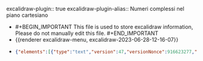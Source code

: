 excalidraw-plugin:: true
excalidraw-plugin-alias:: Numeri complessi nel piano cartesiano

- #+BEGIN_IMPORTANT
  This file is used to store excalidraw information, Please do not manually edit this file.
  #+END_IMPORTANT
- {{renderer excalidraw-menu, excalidraw-2023-06-28-12-16-07}}
- ```json
  {"elements":[{"type":"text","version":47,"versionNonce":916623277,"isDeleted":true,"id":"-F3iFa2m4eEmWwFO6nMgj","fillStyle":"solid","strokeWidth":1,"strokeStyle":"solid","roughness":1,"opacity":100,"angle":0,"x":979.8615793154016,"y":304.4475360789243,"strokeColor":"#000000","backgroundColor":"#000000","width":184.43991088867188,"height":25,"seed":1686962391,"groupIds":[],"frameId":null,"roundness":null,"boundElements":[],"updated":1688139391998,"link":null,"locked":false,"fontSize":20,"fontFamily":1,"text":"z = x + iy = (x, y)","textAlign":"left","verticalAlign":"top","containerId":null,"originalText":"z = x + iy = (x, y)","lineHeight":1.25,"baseline":17},{"type":"text","version":52,"versionNonce":1716604323,"isDeleted":true,"id":"gGSRtu2JKmrWZTaN4rGgc","fillStyle":"solid","strokeWidth":1,"strokeStyle":"solid","roughness":1,"opacity":100,"angle":0,"x":878.8881296083704,"y":415.5460163035337,"strokeColor":"#000000","backgroundColor":"#000000","width":11.239990234375,"height":25,"seed":1024442585,"groupIds":[],"frameId":null,"roundness":null,"boundElements":[],"updated":1688139391998,"link":null,"locked":false,"fontSize":20,"fontFamily":1,"text":"x","textAlign":"left","verticalAlign":"top","containerId":null,"originalText":"x","lineHeight":1.25,"baseline":17},{"type":"text","version":41,"versionNonce":1550717453,"isDeleted":true,"id":"_TXnIAejvWL3Sn_fvSHbi","fillStyle":"solid","strokeWidth":1,"strokeStyle":"solid","roughness":1,"opacity":100,"angle":0,"x":929.7849801943079,"y":355.4944110789243,"strokeColor":"#000000","backgroundColor":"#000000","width":9.379989624023438,"height":25,"seed":416508887,"groupIds":[],"frameId":null,"roundness":null,"boundElements":[],"updated":1688139391998,"link":null,"locked":false,"fontSize":20,"fontFamily":1,"text":"y","textAlign":"left","verticalAlign":"top","containerId":null,"originalText":"y","lineHeight":1.25,"baseline":17},{"type":"text","version":25,"versionNonce":1992139075,"isDeleted":true,"id":"NxsvTCh6XqE1bFLS3Y5pl","fillStyle":"hachure","strokeWidth":1,"strokeStyle":"solid","roughness":1,"opacity":100,"angle":0,"x":836,"y":655,"strokeColor":"#000000","backgroundColor":"transparent","width":10,"height":25,"seed":1100569923,"groupIds":[],"frameId":null,"roundness":null,"boundElements":[],"updated":1688139391998,"link":null,"locked":false,"fontSize":20,"fontFamily":1,"text":"","textAlign":"left","verticalAlign":"top","containerId":null,"originalText":"","lineHeight":1.25,"baseline":17},{"type":"text","version":27,"versionNonce":375015533,"isDeleted":true,"id":"UcLA33zxNoDeHegGwfSor","fillStyle":"hachure","strokeWidth":1,"strokeStyle":"solid","roughness":1,"opacity":100,"angle":0,"x":873.9078369140625,"y":326.45941162109375,"strokeColor":"#000000","backgroundColor":"transparent","width":10,"height":25,"seed":654399149,"groupIds":[],"frameId":null,"roundness":null,"boundElements":[],"updated":1688139391998,"link":null,"locked":false,"fontSize":20,"fontFamily":1,"text":"","textAlign":"left","verticalAlign":"top","containerId":null,"originalText":"","lineHeight":1.25,"baseline":17},{"type":"text","version":504,"versionNonce":1563145532,"isDeleted":true,"id":"DhYxmvsVU5c98DwaqDBh3","fillStyle":"hachure","strokeWidth":1,"strokeStyle":"solid","roughness":1,"opacity":100,"angle":0,"x":747.314532985877,"y":174.1593160909702,"strokeColor":"#862e9c","backgroundColor":"transparent","width":11.255996704101562,"height":35,"seed":351489901,"groupIds":[],"frameId":null,"roundness":null,"boundElements":[],"updated":1693399713553,"link":null,"locked":false,"fontSize":28,"fontFamily":1,"text":"ρ","textAlign":"left","verticalAlign":"top","containerId":null,"originalText":"ρ","lineHeight":1.25,"baseline":25},{"type":"text","version":231,"versionNonce":1077061436,"isDeleted":false,"id":"8xQIBrn1uDzfIcPyEBA8w","fillStyle":"hachure","strokeWidth":1,"strokeStyle":"solid","roughness":1,"opacity":100,"angle":0,"x":811.5388566813658,"y":260.8806747370351,"strokeColor":"#087f5b","backgroundColor":"transparent","width":15.019989013671875,"height":25,"seed":728314595,"groupIds":[],"frameId":null,"roundness":null,"boundElements":[],"updated":1693399769923,"link":null,"locked":false,"fontSize":20,"fontFamily":1,"text":"Θ","textAlign":"left","verticalAlign":"top","containerId":null,"originalText":"Θ","lineHeight":1.25,"baseline":17},{"type":"rectangle","version":176,"versionNonce":948071555,"isDeleted":true,"id":"_QSTRsEs-WTneJDpA0y51","fillStyle":"hachure","strokeWidth":1,"strokeStyle":"solid","roughness":1,"opacity":100,"angle":0,"x":946.7749633789062,"y":257.0140686035156,"strokeColor":"#000000","backgroundColor":"transparent","width":150.1500244140625,"height":34.20001220703125,"seed":86860899,"groupIds":[],"frameId":null,"roundness":{"type":3},"boundElements":[],"updated":1688139391998,"link":null,"locked":false},{"type":"text","version":164,"versionNonce":1485492525,"isDeleted":true,"id":"kNwzrqws95YFpvf1nioAa","fillStyle":"hachure","strokeWidth":1,"strokeStyle":"solid","roughness":1,"opacity":100,"angle":0,"x":981.8353271484375,"y":262.61407470703125,"strokeColor":"#000000","backgroundColor":"transparent","width":80.029296875,"height":23,"seed":2092430061,"groupIds":[],"frameId":null,"roundness":null,"boundElements":[],"updated":1688139391998,"link":null,"locked":false,"fontSize":20,"fontFamily":2,"text":"z = x + iy","textAlign":"center","verticalAlign":"middle","containerId":"_QSTRsEs-WTneJDpA0y51","originalText":"z = x + iy","lineHeight":1.15,"baseline":18},{"type":"text","version":25,"versionNonce":1730667555,"isDeleted":true,"id":"8BKAbFKVSOj4k7gMiApmB","fillStyle":"hachure","strokeWidth":1,"strokeStyle":"solid","roughness":1,"opacity":100,"angle":0,"x":1020,"y":252,"strokeColor":"#000000","backgroundColor":"transparent","width":5.556640625,"height":23,"seed":1148343171,"groupIds":[],"frameId":null,"roundness":null,"boundElements":[],"updated":1688139391998,"link":null,"locked":false,"fontSize":20,"fontFamily":2,"text":"","textAlign":"left","verticalAlign":"top","containerId":null,"originalText":"","lineHeight":1.15,"baseline":18},{"type":"arrow","version":156,"versionNonce":1792156557,"isDeleted":true,"id":"K-KGyx6tl8IPCrRENXwL-","fillStyle":"hachure","strokeWidth":1,"strokeStyle":"solid","roughness":1,"opacity":100,"angle":0,"x":1318.3063354492185,"y":238.5078125,"strokeColor":"#000000","backgroundColor":"transparent","width":92.48443603515625,"height":72.88595581054688,"seed":795244589,"groupIds":[],"frameId":null,"roundness":{"type":2},"boundElements":[],"updated":1688139391998,"link":null,"locked":false,"startBinding":null,"endBinding":null,"lastCommittedPoint":null,"startArrowhead":null,"endArrowhead":"arrow","points":[[0,0],[-92.48443603515625,72.88595581054688]]},{"type":"arrow","version":394,"versionNonce":1111659012,"isDeleted":false,"id":"0Zl41iSLWt8TFPipgloDV","fillStyle":"hachure","strokeWidth":1,"strokeStyle":"solid","roughness":1,"opacity":100,"angle":0,"x":729.8219404838603,"y":351.6013862551258,"strokeColor":"#000000","backgroundColor":"transparent","width":0,"height":198.05292434106335,"seed":1958303001,"groupIds":[],"frameId":null,"roundness":{"type":2},"boundElements":[],"updated":1693399575696,"link":null,"locked":false,"startBinding":null,"endBinding":null,"lastCommittedPoint":null,"startArrowhead":null,"endArrowhead":"arrow","points":[[0,0],[0,-198.05292434106335]]},{"type":"arrow","version":260,"versionNonce":826288621,"isDeleted":false,"id":"kIEbbZiXkBAZF0Iwi9y40","fillStyle":"hachure","strokeWidth":1,"strokeStyle":"solid","roughness":1,"opacity":100,"angle":0,"x":695.7529486382543,"y":287.0453089267662,"strokeColor":"#000000","backgroundColor":"transparent","width":401.82960316871635,"height":0,"seed":1688246007,"groupIds":[],"frameId":null,"roundness":{"type":2},"boundElements":[],"updated":1688139391998,"link":null,"locked":false,"startBinding":null,"endBinding":null,"lastCommittedPoint":null,"startArrowhead":null,"endArrowhead":"arrow","points":[[0,0],[401.82960316871635,0]]},{"type":"line","version":667,"versionNonce":907898428,"isDeleted":false,"id":"8q_3pWnRXzXWQWI_PHxG_","fillStyle":"hachure","strokeWidth":2,"strokeStyle":"solid","roughness":1,"opacity":100,"angle":0,"x":730.6897818422283,"y":289.3669353134297,"strokeColor":"#862e9c","backgroundColor":"transparent","width":177.72676556596252,"height":69.34071669265043,"seed":1355371735,"groupIds":[],"frameId":null,"roundness":{"type":2},"boundElements":[],"updated":1693399571297,"link":null,"locked":false,"startBinding":null,"endBinding":null,"lastCommittedPoint":null,"startArrowhead":null,"endArrowhead":null,"points":[[0,0],[177.72676556596252,-69.34071669265043]]},{"type":"line","version":240,"versionNonce":1439396612,"isDeleted":true,"id":"YlipquCCuGw9mVNYZzHEn","fillStyle":"hachure","strokeWidth":1,"strokeStyle":"solid","roughness":1,"opacity":100,"angle":0,"x":913.3872895554953,"y":168.66586752361832,"strokeColor":"#000000","backgroundColor":"transparent","width":0,"height":120.47251101893485,"seed":1444743385,"groupIds":[],"frameId":null,"roundness":{"type":2},"boundElements":[],"updated":1693399584344,"link":null,"locked":false,"startBinding":null,"endBinding":null,"lastCommittedPoint":null,"startArrowhead":null,"endArrowhead":null,"points":[[0,0],[0,120.47251101893485]]},{"type":"line","version":392,"versionNonce":1451726340,"isDeleted":false,"id":"rdHSkZ6My3xGuEtNdKrp-","fillStyle":"hachure","strokeWidth":2,"strokeStyle":"solid","roughness":1,"opacity":100,"angle":0,"x":794.4284759735218,"y":264.439096887377,"strokeColor":"#087f5b","backgroundColor":"transparent","width":6.218558391212485,"height":21.59269343505903,"seed":1045267203,"groupIds":[],"frameId":null,"roundness":{"type":2},"boundElements":[],"updated":1693399602744,"link":null,"locked":false,"startBinding":null,"endBinding":null,"lastCommittedPoint":null,"startArrowhead":null,"endArrowhead":null,"points":[[0,0],[6.218558391212485,10.026100539629521],[5.258698356880886,21.59269343505903]]},{"type":"line","version":291,"versionNonce":1099322029,"isDeleted":false,"id":"vGNly4CYDC_6-iTvwCMwY","fillStyle":"hachure","strokeWidth":4,"strokeStyle":"solid","roughness":1,"opacity":100,"angle":0,"x":730.1275425436872,"y":288.32108763749545,"strokeColor":"#c92a2a","backgroundColor":"transparent","width":183.9725891021578,"height":0,"seed":1718512291,"groupIds":[],"frameId":null,"roundness":{"type":2},"boundElements":[],"updated":1688139391998,"link":null,"locked":false,"startBinding":null,"endBinding":null,"lastCommittedPoint":null,"startArrowhead":null,"endArrowhead":null,"points":[[0,0],[183.9725891021578,0]]},{"type":"line","version":600,"versionNonce":1373537156,"isDeleted":false,"id":"XwfWe8rhxUSWGCWZZbWxF","fillStyle":"hachure","strokeWidth":4,"strokeStyle":"solid","roughness":1,"opacity":100,"angle":0,"x":914.7779058408914,"y":287.7753977686704,"strokeColor":"#1864ab","backgroundColor":"transparent","width":0,"height":62.892585268670416,"seed":615396429,"groupIds":[],"frameId":null,"roundness":{"type":2},"boundElements":[],"updated":1693399582381,"link":null,"locked":false,"startBinding":null,"endBinding":null,"lastCommittedPoint":null,"startArrowhead":null,"endArrowhead":null,"points":[[0,0],[0,-62.892585268670416]]},{"type":"ellipse","version":658,"versionNonce":1226163644,"isDeleted":false,"id":"vAzgFGu34fpTPQRjEXvEu","fillStyle":"solid","strokeWidth":1,"strokeStyle":"solid","roughness":1,"opacity":100,"angle":0,"x":907.2620109421898,"y":212.86577574282333,"strokeColor":"#0b7285","backgroundColor":"#15aabf","width":14.593190422325769,"height":13.570994119611992,"seed":1160846551,"groupIds":[],"frameId":null,"roundness":{"type":2},"boundElements":[],"updated":1693399592230,"link":null,"locked":false},{"type":"text","version":127,"versionNonce":180169604,"isDeleted":true,"id":"VwzRuYiCNRNeaei7_HDV0","fillStyle":"hachure","strokeWidth":4,"strokeStyle":"solid","roughness":1,"opacity":100,"angle":0,"x":813.0502741850726,"y":295.5346518879162,"strokeColor":"#c92a2a","backgroundColor":"transparent","width":15.735992431640625,"height":35,"seed":819486179,"groupIds":[],"frameId":null,"roundness":null,"boundElements":[],"updated":1693399673693,"link":null,"locked":false,"fontSize":28,"fontFamily":1,"text":"x","textAlign":"left","verticalAlign":"top","containerId":null,"originalText":"x","lineHeight":1.25,"baseline":25},{"type":"text","version":235,"versionNonce":1693796412,"isDeleted":true,"id":"reeqEPRLcL4-cKVNfbYdS","fillStyle":"hachure","strokeWidth":4,"strokeStyle":"solid","roughness":1,"opacity":100,"angle":0,"x":956.3572886504046,"y":199.00942993164062,"strokeColor":"#1864ab","backgroundColor":"transparent","width":13.131988525390625,"height":35,"seed":819486179,"groupIds":[],"frameId":null,"roundness":null,"boundElements":[],"updated":1693399661980,"link":null,"locked":false,"fontSize":28,"fontFamily":1,"text":"y","textAlign":"left","verticalAlign":"top","containerId":null,"originalText":"y","lineHeight":1.25,"baseline":25},{"type":"text","version":47,"versionNonce":657796579,"isDeleted":true,"id":"F3XfvohxQIDW3BbQlPjRR","fillStyle":"solid","strokeWidth":4,"strokeStyle":"solid","roughness":1,"opacity":100,"angle":0,"x":979.0929682768694,"y":283.6578369140625,"strokeColor":"#c92a2a","backgroundColor":"#fd7e14","width":182.303955078125,"height":45,"seed":1644121709,"groupIds":[],"frameId":null,"roundness":null,"boundElements":[],"updated":1688139391998,"link":null,"locked":false,"fontSize":36,"fontFamily":1,"text":"z = x + iy","textAlign":"left","verticalAlign":"top","containerId":null,"originalText":"z = x + iy","lineHeight":1.25,"baseline":32},{"type":"rectangle","version":174,"versionNonce":1952929229,"isDeleted":true,"id":"rfHgN1l4428yUaBvZe1zf","fillStyle":"solid","strokeWidth":4,"strokeStyle":"solid","roughness":1,"opacity":100,"angle":0,"x":946.3742182768694,"y":85.19534301757812,"strokeColor":"#0b7285","backgroundColor":"transparent","width":31.0546875,"height":42.60467529296875,"seed":1719432419,"groupIds":[],"frameId":null,"roundness":{"type":3},"boundElements":[],"updated":1688139391998,"link":null,"locked":false},{"type":"arrow","version":64,"versionNonce":737780835,"isDeleted":true,"id":"-I8hKx-9Hmt-r7eIB-fII","fillStyle":"solid","strokeWidth":4,"strokeStyle":"solid","roughness":1,"opacity":100,"angle":0,"x":954.9242060698382,"y":310.5703125,"strokeColor":"#0b7285","backgroundColor":"transparent","width":25.21875,"height":26.273406982421875,"seed":455080845,"groupIds":[],"frameId":null,"roundness":{"type":2},"boundElements":[],"updated":1688139391998,"link":null,"locked":false,"startBinding":{"elementId":"vAzgFGu34fpTPQRjEXvEu","focus":-0.30747974719653737,"gap":3.032238273437641},"endBinding":{"elementId":"g5lBq3c5UHeRN3J_kbnDK","focus":0.2107150585134876,"gap":15.47821044921875},"lastCommittedPoint":null,"startArrowhead":null,"endArrowhead":"arrow","points":[[0,0],[25.21875,-26.273406982421875]]},{"type":"arrow","version":136,"versionNonce":1697351501,"isDeleted":true,"id":"19zQ55Icq6RaKq0Z4bzYF","fillStyle":"solid","strokeWidth":2,"strokeStyle":"solid","roughness":1,"opacity":100,"angle":0,"x":869.7664301909319,"y":321.8958740234375,"strokeColor":"#0b7285","backgroundColor":"transparent","width":55.92657470703125,"height":27.30938720703125,"seed":948953805,"groupIds":[],"frameId":null,"roundness":{"type":2},"boundElements":[],"updated":1688139391998,"link":null,"locked":false,"startBinding":null,"endBinding":null,"lastCommittedPoint":null,"startArrowhead":null,"endArrowhead":"arrow","points":[[0,0],[55.92657470703125,27.30938720703125]]},{"type":"freedraw","version":24,"versionNonce":2058166275,"isDeleted":true,"id":"smM8QarA8wJGWUnYtfSRu","fillStyle":"solid","strokeWidth":2,"strokeStyle":"solid","roughness":1,"opacity":100,"angle":0,"x":801.2398798979632,"y":335.48956298828125,"strokeColor":"#0b7285","backgroundColor":"transparent","width":0.0001,"height":0.0001,"seed":1390434829,"groupIds":[],"frameId":null,"roundness":null,"boundElements":[],"updated":1688139391998,"link":null,"locked":false,"points":[[0,0],[0.0001,0.0001]],"lastCommittedPoint":null,"simulatePressure":true,"pressures":[]},{"type":"text","version":361,"versionNonce":799776188,"isDeleted":false,"id":"Dv3tfDGqmBRA_sb5aI2gq","fillStyle":"solid","strokeWidth":2,"strokeStyle":"solid","roughness":1,"opacity":100,"angle":0,"x":776.1669779917324,"y":313.0851546281134,"strokeColor":"#c92a2a","backgroundColor":"transparent","width":118.69827270507812,"height":25,"seed":592319203,"groupIds":[],"frameId":null,"roundness":null,"boundElements":[],"updated":1693399678596,"link":null,"locked":false,"fontSize":20,"fontFamily":1,"text":"x = ρ⋅cos(θ)","textAlign":"left","verticalAlign":"top","containerId":null,"originalText":"x = ρ⋅cos(θ)","lineHeight":1.25,"baseline":17},{"type":"text","version":465,"versionNonce":838417340,"isDeleted":false,"id":"Ek5KN4ynzU21TaApXHfjg","fillStyle":"solid","strokeWidth":2,"strokeStyle":"solid","roughness":1,"opacity":100,"angle":0,"x":935.8824053956475,"y":238.24544467225496,"strokeColor":"#1864ab","backgroundColor":"transparent","width":109.43827819824219,"height":25,"seed":592319203,"groupIds":[],"frameId":null,"roundness":null,"boundElements":[],"updated":1693399665364,"link":null,"locked":false,"fontSize":20,"fontFamily":1,"text":"y = ρ⋅sin(θ)","textAlign":"left","verticalAlign":"top","containerId":null,"originalText":"y = ρ⋅sin(θ)","lineHeight":1.25,"baseline":17},{"type":"text","version":8,"versionNonce":931256333,"isDeleted":true,"id":"iV_swmhNU0nvCBzS-X973","fillStyle":"hachure","strokeWidth":1,"strokeStyle":"solid","roughness":1,"opacity":100,"angle":0,"x":1090.649348205779,"y":447.36356654968114,"strokeColor":"#000000","backgroundColor":"transparent","width":10,"height":25,"seed":1541157709,"groupIds":[],"frameId":null,"roundness":null,"boundElements":[],"updated":1688139391998,"link":null,"locked":false,"fontSize":20,"fontFamily":1,"text":"","textAlign":"left","verticalAlign":"top","containerId":null,"originalText":"","lineHeight":1.25,"baseline":17},{"type":"text","version":840,"versionNonce":265642812,"isDeleted":false,"id":"1f13Z28ntWMToNKk3hUOM","fillStyle":"hachure","strokeWidth":1,"strokeStyle":"solid","roughness":1,"opacity":100,"angle":0,"x":760.4978733540205,"y":193.6735191747295,"strokeColor":"#862e9c","backgroundColor":"transparent","width":138.9994659423828,"height":20.235701290560556,"seed":351489901,"groupIds":["QcmW_6be4qlDFvf7YeIC8"],"frameId":null,"roundness":null,"boundElements":[],"updated":1693399760787,"link":null,"locked":false,"fontSize":16.188561032448444,"fontFamily":1,"text":"ρ = |z| = √x² + y²","textAlign":"left","verticalAlign":"top","containerId":null,"originalText":"ρ = |z| = √x² + y²","lineHeight":1.25,"baseline":14},{"type":"line","version":331,"versionNonce":219315844,"isDeleted":false,"id":"ne1JqcfPu5y9-8V6dRTYL","fillStyle":"hachure","strokeWidth":1,"strokeStyle":"solid","roughness":1,"opacity":100,"angle":0,"x":845.7674801659463,"y":190.89946620875898,"strokeColor":"#862e9c","backgroundColor":"transparent","width":52.56094960947334,"height":0.9713235426604273,"seed":275566957,"groupIds":["QcmW_6be4qlDFvf7YeIC8"],"frameId":null,"roundness":{"type":2},"boundElements":[],"updated":1693399760787,"link":null,"locked":false,"startBinding":null,"endBinding":null,"lastCommittedPoint":null,"startArrowhead":null,"endArrowhead":null,"points":[[0,0],[52.56094960947334,-0.9713235426604273]]},{"type":"text","version":552,"versionNonce":1658343300,"isDeleted":false,"id":"Ox3Wb5qQj4AN4ApxTasUr","fillStyle":"hachure","strokeWidth":4,"strokeStyle":"solid","roughness":1,"opacity":100,"angle":0,"x":984.1913274801036,"y":170.78705528779045,"strokeColor":"#c92a2a","backgroundColor":"transparent","width":11.663917208953814,"height":25.94288324162612,"seed":819486179,"groupIds":["NKbRC__bKrfOv_udHlxUo","JTScUSxDxH0GuhV96fI3A"],"frameId":null,"roundness":null,"boundElements":[],"updated":1693399765532,"link":null,"locked":false,"fontSize":20.754306593300896,"fontFamily":1,"text":"x","textAlign":"left","verticalAlign":"top","containerId":null,"originalText":"x","lineHeight":1.25,"baseline":18},{"type":"text","version":582,"versionNonce":288971452,"isDeleted":false,"id":"TpwuL0fsrUFPmBl5kQEIz","fillStyle":"hachure","strokeWidth":4,"strokeStyle":"solid","roughness":1,"opacity":100,"angle":0,"x":1032.7704557200889,"y":170.78705528779045,"strokeColor":"#1864ab","backgroundColor":"transparent","width":9.733762543676919,"height":25.94288324162612,"seed":819486179,"groupIds":["NKbRC__bKrfOv_udHlxUo","JTScUSxDxH0GuhV96fI3A"],"frameId":null,"roundness":null,"boundElements":[],"updated":1693399765532,"link":null,"locked":false,"fontSize":20.754306593300896,"fontFamily":1,"text":"y","textAlign":"left","verticalAlign":"top","containerId":null,"originalText":"y","lineHeight":1.25,"baseline":18},{"type":"text","version":549,"versionNonce":1034665732,"isDeleted":false,"id":"q1pQDHIbld8bw4g4imH4z","fillStyle":"solid","strokeWidth":4,"strokeStyle":"solid","roughness":1,"opacity":100,"angle":0,"x":1021.7590753197817,"y":170.78705528779045,"strokeColor":"#000000","backgroundColor":"#fd7e14","width":4.545185895351695,"height":25.94288324162612,"seed":678224589,"groupIds":["NKbRC__bKrfOv_udHlxUo","JTScUSxDxH0GuhV96fI3A"],"frameId":null,"roundness":null,"boundElements":[],"updated":1693399765532,"link":null,"locked":false,"fontSize":20.754306593300896,"fontFamily":1,"text":"i","textAlign":"left","verticalAlign":"top","containerId":null,"originalText":"i","lineHeight":1.25,"baseline":18},{"type":"text","version":547,"versionNonce":322347836,"isDeleted":false,"id":"w1qBZpyQljACr4QSJdgyw","fillStyle":"solid","strokeWidth":4,"strokeStyle":"solid","roughness":1,"opacity":100,"angle":0,"x":1002.3214391940129,"y":170.78705528779045,"strokeColor":"#000000","backgroundColor":"#fd7e14","width":12.97144162081306,"height":25.94288324162612,"seed":1281737357,"groupIds":["NKbRC__bKrfOv_udHlxUo","JTScUSxDxH0GuhV96fI3A"],"frameId":null,"roundness":null,"boundElements":[],"updated":1693399765532,"link":null,"locked":false,"fontSize":20.754306593300896,"fontFamily":1,"text":"+","textAlign":"left","verticalAlign":"top","containerId":null,"originalText":"+","lineHeight":1.25,"baseline":18},{"type":"text","version":562,"versionNonce":1533361796,"isDeleted":false,"id":"g5lBq3c5UHeRN3J_kbnDK","fillStyle":"solid","strokeWidth":4,"strokeStyle":"solid","roughness":1,"opacity":100,"angle":0,"x":946.5820762349575,"y":170.78705528779045,"strokeColor":"#0b7285","backgroundColor":"#fd7e14","width":11.871460626759696,"height":25.94288324162612,"seed":1212314093,"groupIds":["NKbRC__bKrfOv_udHlxUo","JTScUSxDxH0GuhV96fI3A"],"frameId":null,"roundness":null,"boundElements":[],"updated":1693399765532,"link":null,"locked":false,"fontSize":20.754306593300896,"fontFamily":1,"text":"z","textAlign":"left","verticalAlign":"top","containerId":null,"originalText":"z","lineHeight":1.25,"baseline":18},{"type":"text","version":567,"versionNonce":1735842748,"isDeleted":false,"id":"4ZgbCkEwiZEkIgANw1BxQ","fillStyle":"solid","strokeWidth":4,"strokeStyle":"solid","roughness":1,"opacity":100,"angle":0,"x":965.1869825154716,"y":170.78705528779045,"strokeColor":"#000000","backgroundColor":"#fd7e14","width":12.805401608475247,"height":25.94288324162612,"seed":1212314093,"groupIds":["NKbRC__bKrfOv_udHlxUo","JTScUSxDxH0GuhV96fI3A"],"frameId":null,"roundness":null,"boundElements":[],"updated":1693399765532,"link":null,"locked":false,"fontSize":20.754306593300896,"fontFamily":1,"text":"=","textAlign":"left","verticalAlign":"top","containerId":null,"originalText":"=","lineHeight":1.25,"baseline":18},{"type":"text","version":675,"versionNonce":348311044,"isDeleted":false,"id":"dflHUCXYTAf9TVEb8iwl2","fillStyle":"hachure","strokeWidth":4,"strokeStyle":"solid","roughness":1,"opacity":100,"angle":0,"x":985.0897015165276,"y":188.29673421657628,"strokeColor":"#862e9c","backgroundColor":"transparent","width":8.343231320881534,"height":25.94288324162612,"seed":819486179,"groupIds":["R3Y5_TIg4QhYtEpQdaxYI","JTScUSxDxH0GuhV96fI3A"],"frameId":null,"roundness":null,"boundElements":[],"updated":1693399765532,"link":null,"locked":false,"fontSize":20.754306593300896,"fontFamily":1,"text":"ρ","textAlign":"left","verticalAlign":"top","containerId":null,"originalText":"ρ","lineHeight":1.25,"baseline":18},{"type":"text","version":819,"versionNonce":672924732,"isDeleted":false,"id":"hFUZjCWWdZTHTpTALPS6l","fillStyle":"hachure","strokeWidth":4,"strokeStyle":"solid","roughness":1,"opacity":100,"angle":0,"x":1017.9152015291262,"y":191.64543798222715,"strokeColor":"#087f5b","backgroundColor":"transparent","width":6.567473043352094,"height":14.633407578479734,"seed":819486179,"groupIds":["s_Sm1WcVBo0qiXfoFrKgU","R3Y5_TIg4QhYtEpQdaxYI","JTScUSxDxH0GuhV96fI3A"],"frameId":null,"roundness":null,"boundElements":[],"updated":1693399765532,"link":null,"locked":false,"fontSize":11.706726062783789,"fontFamily":1,"text":"θ","textAlign":"left","verticalAlign":"top","containerId":null,"originalText":"θ","lineHeight":1.25,"baseline":10},{"type":"text","version":757,"versionNonce":2059562372,"isDeleted":false,"id":"jf9dzFF3rNsYYnqfMfvbm","fillStyle":"solid","strokeWidth":4,"strokeStyle":"solid","roughness":1,"opacity":100,"angle":0,"x":1013.2604027623174,"y":191.64543798222715,"strokeColor":"#000000","backgroundColor":"#fd7e14","width":2.5637689190968156,"height":14.633407578479734,"seed":678224589,"groupIds":["s_Sm1WcVBo0qiXfoFrKgU","R3Y5_TIg4QhYtEpQdaxYI","JTScUSxDxH0GuhV96fI3A"],"frameId":null,"roundness":null,"boundElements":[],"updated":1693399765532,"link":null,"locked":false,"fontSize":11.706726062783789,"fontFamily":1,"text":"i","textAlign":"left","verticalAlign":"top","containerId":null,"originalText":"i","lineHeight":1.25,"baseline":10},{"type":"text","version":688,"versionNonce":1527258300,"isDeleted":false,"id":"Qi-TwN6iNwXR7FlRnmJ0Z","fillStyle":"solid","strokeWidth":4,"strokeStyle":"solid","roughness":1,"opacity":100,"angle":0,"x":997.2565884503786,"y":188.29673421657628,"strokeColor":"#000000","backgroundColor":"#fd7e14","width":11.352597683834066,"height":25.94288324162612,"seed":1281737357,"groupIds":["R3Y5_TIg4QhYtEpQdaxYI","JTScUSxDxH0GuhV96fI3A"],"frameId":null,"roundness":null,"boundElements":[],"updated":1693399765532,"link":null,"locked":false,"fontSize":20.754306593300896,"fontFamily":1,"text":"e","textAlign":"left","verticalAlign":"top","containerId":null,"originalText":"e","lineHeight":1.25,"baseline":18},{"type":"text","version":667,"versionNonce":1319247108,"isDeleted":false,"id":"H4wbUvFe87UEyVSyH5NuU","fillStyle":"solid","strokeWidth":4,"strokeStyle":"solid","roughness":1,"opacity":100,"angle":0,"x":965.1869825154716,"y":188.29673421657628,"strokeColor":"#000000","backgroundColor":"#fd7e14","width":12.805401608475247,"height":25.94288324162612,"seed":1212314093,"groupIds":["R3Y5_TIg4QhYtEpQdaxYI","JTScUSxDxH0GuhV96fI3A"],"frameId":null,"roundness":null,"boundElements":[],"updated":1693399765532,"link":null,"locked":false,"fontSize":20.754306593300896,"fontFamily":1,"text":"=","textAlign":"left","verticalAlign":"top","containerId":null,"originalText":"=","lineHeight":1.25,"baseline":18},{"type":"text","version":2,"versionNonce":1136040899,"isDeleted":true,"id":"6VfCNbQNeJzWZTVPys-Kk","fillStyle":"hachure","strokeWidth":1,"strokeStyle":"solid","roughness":1,"opacity":100,"angle":0,"x":888.649348205779,"y":24.501846318658124,"strokeColor":"#000000","backgroundColor":"transparent","width":10,"height":25,"seed":695703587,"groupIds":[],"frameId":null,"roundness":null,"boundElements":[],"updated":1688139394124,"link":null,"locked":false,"fontSize":20,"fontFamily":1,"text":"","textAlign":"left","verticalAlign":"top","containerId":null,"originalText":"","lineHeight":1.25,"baseline":17},{"type":"text","version":974,"versionNonce":612519044,"isDeleted":true,"id":"s1KTRehfKZwbL3VtrSJoF","fillStyle":"hachure","strokeWidth":1,"strokeStyle":"solid","roughness":1,"opacity":100,"angle":0,"x":786.2805403171977,"y":153.48958695681875,"strokeColor":"#862e9c","backgroundColor":"transparent","width":14.691421508789062,"height":20.235701290560556,"seed":351489901,"groupIds":[],"frameId":null,"roundness":null,"boundElements":[],"updated":1693399713553,"link":null,"locked":false,"fontSize":16.188561032448444,"fontFamily":1,"text":"|z|","textAlign":"left","verticalAlign":"top","containerId":null,"originalText":"|z|","lineHeight":1.25,"baseline":14},{"type":"line","version":241,"versionNonce":1792551939,"isDeleted":true,"id":"L-YlS1X6gYnvLyeatLIu_","fillStyle":"hachure","strokeWidth":1,"strokeStyle":"solid","roughness":1,"opacity":100,"angle":0,"x":804.6018895207671,"y":45.73050301247827,"strokeColor":"#862e9c","backgroundColor":"transparent","width":52.56094960947334,"height":0.9713235426604273,"seed":275566957,"groupIds":[],"frameId":null,"roundness":{"type":2},"boundElements":[],"updated":1688140852940,"link":null,"locked":false,"startBinding":null,"endBinding":null,"lastCommittedPoint":null,"startArrowhead":null,"endArrowhead":null,"points":[[0,0],[52.56094960947334,-0.9713235426604273]]}],"files":{},"appState":{"gridSize":null,"viewBackgroundColor":"#ffffff00","zoom":{"value":2.300005966913323},"offsetTop":0,"offsetLeft":0,"scrollX":-557.7837377816144,"scrollY":-24.001193379568534,"viewModeEnabled":false,"zenModeEnabled":false}}
  ```
